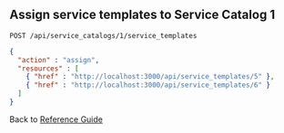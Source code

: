 ## Assign service templates to Service Catalog 1

```
POST /api/service_catalogs/1/service_templates
```

```json
{
  "action" : "assign",
  "resources" : [
    { "href" : "http://localhost:3000/api/service_templates/5" },
    { "href" : "http://localhost:3000/api/service_templates/6" }
  ]
}
```

Back to [Reference Guide](../reference.md)
